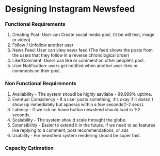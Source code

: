 # Designing Instagram Newsfeed

### Functional Requirements
1. Creating Post: User can Create social media post. (It be will text, image or video)
2. Follow / Unfollow another user
3. News Feed: User can view news feed (The feed shows the posts from the users that they follow in a reverse chronological order)
4. Like/Comment: Users can like or comment on other people's post.
5. User Notification: users get notified when another user likes or comments on their post.

### Non Functional Requirements
1. Availability - The system shoudl be highly aavilabe - 99.999% uptime.  
2. Eventual Consistency - If a user posts something, it's okay if it doesn't show up immediately but apperas within a few seconds(1-2 secs).  
3. Latency - If we lick on home button newsfeed should load in 1-2 seconds.  
4. Scalability - The system should scale throught the globe.
5. Extensibilitiy -  Easier to extend it in the future. if we need to ad features like replying to a comment, post recommendations, or ads
6. Usability - For newsfeed system rendering should be super fast.

### Capacity Estimation

